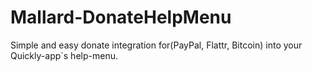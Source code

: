 Mallard-DonateHelpMenu
======================

Simple and easy donate integration for(PayPal, Flattr, Bitcoin) into your Quickly-app´s help-menu.